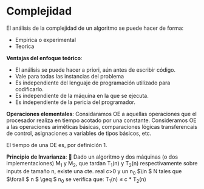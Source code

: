 # Complejidad
El análisis de la complejidad de un algoritmo se puede hacer de forma:
* Empirica o experimental
* Teorica

**Ventajas del enfoque teórico**:
* El análisis se puede hacer a priori, aún antes de escribir código.
* Vale para todas las instancias del problema
* Es independiente del lenguaje de programación utilizado para codificarlo.
* Es independiente de la máquina en la que se ejecuta.
* Es independiente de la pericia del programador.

**Operaciones elementales**: Considaramos OE a aquellas operaciones que el procesador realiza en tiempo acotado por una constante. Consideramos OE a las operaciones ariméticas básicas, comparaciones lógicas
transferencais de control, asignaciones a variables de tipos básicos, etc. 

El tiempo de una OE es, por definición 1.

**Principio de Invarianza**:  Dado un algoritmo y dos máquinas (o dos
implementaciones) M<sub>1</sub> y M<sub>2</sub>, que tardan T<sub>1</sub>(n) y T<sub>2</sub>(n)
respectivamente sobre inputs de tamaño n, existe una cte. real c>0 y un n<sub>0</sub> $\in $ N tales que $\forall $ n $ \geq $ n<sub>0</sub>
se verifica que:
            T<sub>1</sub>(n) $\leq$ c * T<sub>2</sub>(n)
